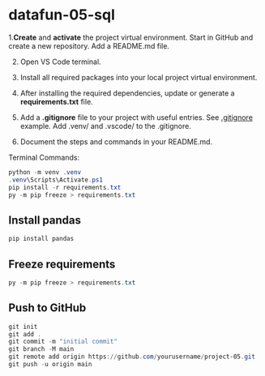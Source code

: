 # datafun-05-sql
  1.**Create** and **activate** the project virtual environment.  Start in GitHub and create a new repository.
  Add a README.md file.
 
  2. Open VS Code terminal.

  2. Install all required packages into your local project virtual environment.

  3. After installing the required dependencies, update or generate a  **requirements.txt** file.
  
  4. Add a **.gitignore** file to your project with useful entries. See [.gitignore](.gitignore) example.  Add .venv/ and .vscode/ to the .gitignore.
  5. Document the steps and commands in your README.md.

  Terminal Commands:
  ```Powershell
  python -m venv .venv
  .venv\Scripts\Activate.ps1
  pip install -r requirements.txt
  py -m pip freeze > requirements.txt
  ```

  ## Install pandas

  ```Powershell
  pip install pandas
  ```

  ## Freeze requirements
  ```Powershell
  py -m pip freeze > requirements.txt
  ```

## Push to GitHub

```Powershell
git init
git add .
git commit -m "initial commit"
git branch -M main
git remote add origin https://github.com/yourusername/project-05.git
git push -u origin main
```

